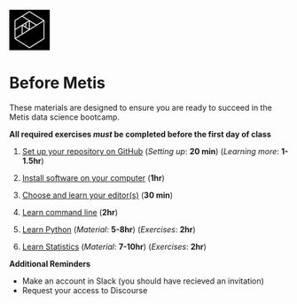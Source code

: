 ![Metis logo](img/metis.png)

# Before Metis

These materials are designed to ensure you are ready to succeed in the
Metis data science bootcamp.

**All required exercises _must_ be completed before the first day of class**

 1. [Set up your repository on GitHub](01-set_up_repo.md)
   (_Setting up_: **20 min**)
   (_Learning more_: **1- 1.5hr**)

 2. [Install software on your computer](02-install.md)
   (**1hr**)

 3. [Choose and learn your editor(s)](03-editors.md)
    (**30 min**)

 4. [Learn command line](04-command_line.md)
    (**2hr**)

 5. [Learn Python](python)
    (_Material_: **5-8hr**)
    (_Exercises_: **2hr**)

 6. [Learn Statistics](statistics)
    (_Material_: **7-10hr**)
    (_Exercises_: **2hr**)


**Additional Reminders**
- Make an account in Slack (you should have recieved an invitation)
- Request your access to Discourse
